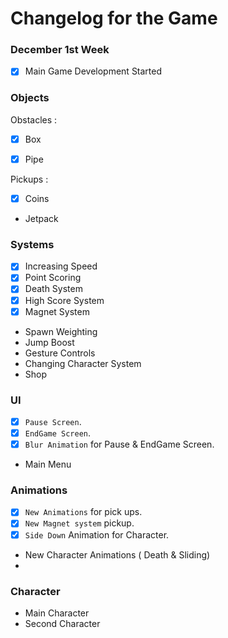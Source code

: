 
# Changelog for the Game


### December 1st Week

- [x] Main Game Development Started




### Objects

Obstacles :

- [x] Box
- [x] Pipe


Pickups :
- [x] Coins
- Jetpack


### Systems
- [x] Increasing Speed
- [x] Point Scoring
- [x] Death System
- [x] High Score System
- [x] Magnet System
- Spawn Weighting
- Jump Boost
- Gesture Controls
- Changing Character System
- Shop



### UI

- [x] `Pause Screen`.
- [x] `EndGame Screen`.
- [x]  `Blur Animation` for Pause & EndGame Screen.
- Main Menu




### Animations
- [x] `New Animations` for pick ups.
- [x] `New Magnet system` pickup.
- [x] `Side Down` Animation for Character.
- New Character Animations ( Death & Sliding)
- 

### Character

- Main Character
- Second Character






